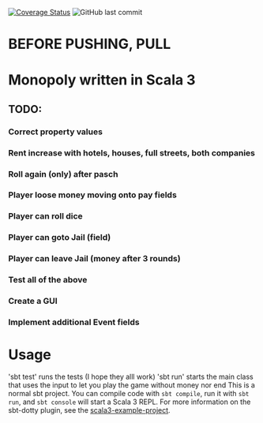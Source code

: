 [![Coverage Status](https://coveralls.io/repos/github/jasemper/Monopoly/badge.svg?branch=master)](https://coveralls.io/github/jasemper/Monopoly?branch=master)
![GitHub last commit](https://img.shields.io/github/last-commit/jasemper/Monopoly)



# BEFORE PUSHING, PULL
# Monopoly written in Scala 3

## TODO:
### Correct property values
### Rent increase with hotels, houses, full streets, both companies
### Roll again (only) after pasch
### Player loose money moving onto pay fields
### Player can roll dice
### Player can goto Jail (field)
### Player can leave Jail (money after 3 rounds)
### Test all of the above
### Create a GUI
### Implement additional Event fields


# Usage
'sbt test' runs the tests (I hope they alll work)
'sbt run' starts the main class that uses the input to let you play the game without money nor end
This is a normal sbt project. You can compile code with `sbt compile`, run it with `sbt run`, and `sbt console` will start a Scala 3 REPL.
For more information on the sbt-dotty plugin, see the
[scala3-example-project](https://github.com/scala/scala3-example-project/blob/main/README.md).
